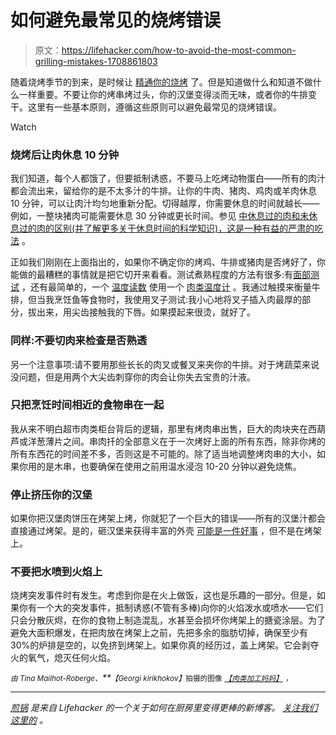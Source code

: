 # 如何避免最常见的烧烤错误

> 原文：<https://lifehacker.com/how-to-avoid-the-most-common-grilling-mistakes-1708861803>

随着烧烤季节的到来，是时候让 [精通你的烧烤](https://lifehacker.com/know-how-to-cook-anything-on-the-grill-with-this-infogr-1599262922) 了。但是知道做什么和知道不做什么一样重要。不要让你的烤串烤过头，你的汉堡变得淡而无味，或者你的牛排变干。这里有一些基本原则，遵循这些原则可以避免最常见的烧烤错误。

Watch

### **烧烤后让肉休息 10 分钟**

我们知道，每个人都饿了，但要抵制诱惑，不要马上吃烤动物蛋白——所有的肉汁都会流出来，留给你的是不太多汁的牛排。让你的牛肉、猪肉、鸡肉或羊肉休息 10 分钟，可以让肉汁均匀地重新分配。切得越厚，你需要休息的时间就越长——例如，一整块猪肉可能需要休息 30 分钟或更长时间。参见 [中休息过的肉和未休息过的肉的区别(并了解更多关于休息时间的科学知识)，这是一种有益的严肃的吃法](http://www.seriouseats.com/2009/12/how-to-have-juicy-meats-steaks-the-food-lab-the-importance-of-resting-grilling.html) 。

正如我们刚刚在上面指出的，如果你不确定你的烤鸡、牛排或猪肉是否烤好了，你能做的最糟糕的事情就是把它切开来看看。测试煮熟程度的方法有很多:有[面部测试](http://lifehacker.com/check-how-done-your-steaks-are-with-the-face-test-5874801) ，还有最简单的，一个 [温度读数](http://www.foodnetwork.com/recipes/articles/meat-and-poultry-temperature-guide.html) 使用一个 [肉类温度计](http://lifehacker.com/the-thermapen-is-the-last-cooking-thermometer-youll-ev-1470085413) 。我通过触摸来衡量牛排，但当我烹饪鱼等食物时，我使用叉子测试:我小心地将叉子插入肉最厚的部分，拔出来，用尖齿接触我的下唇。如果摸起来很烫，就好了。

### **同样:不要切肉来检查是否熟透**

另一个注意事项:请不要用那些长长的肉叉或餐叉来夹你的牛排。对于烤蔬菜来说没问题，但是用两个大尖齿刺穿你的肉会让你失去宝贵的汁液。

### **只把烹饪时间相近的食物串在一起**

我从来不明白超市肉类柜台背后的逻辑，那里有烤肉串出售，巨大的肉块夹在西葫芦或洋葱薄片之间。串肉扦的全部意义在于一次烤好上面的所有东西，除非你烤的所有东西花的时间差不多，否则这是不可能的。除了适当地调整烤肉串的大小，如果你用的是木串，也要确保在使用之前用温水浸泡 10-20 分钟以避免烧焦。

### **停止挤压你的汉堡**

如果你把汉堡肉饼压在烤架上烤，你就犯了一个巨大的错误——所有的汉堡汁都会直接通过烤架。是的，砸汉堡来获得丰富的外壳 [可能是一件好事](https://lifehacker.com/smash-your-burgers-the-correct-way-5944205) ，但不是在烤架上。

### 不要把水喷到火焰上

烧烤突发事件时有发生。考虑到你是在火上做饭，这也是乐趣的一部分。但是，如果你有一个大的突发事件，抵制诱惑(不管有多棒)向你的火焰泼水或喷水——它们只会分散灰烬，在你的食物上制造混乱，水甚至会损坏你烤架上的搪瓷涂层。为了避免大面积爆发，在把肉放在烤架上之前，先把多余的脂肪切掉，确保至少有 30%的炉排是空的，以免挤到烤架上。如果你真的经历过，盖上烤架。它会剥夺火的氧气，熄灭任何火焰。

*<small>由 Tina Mailhot-Roberge、</small>**<small>【Georgi kirikhokov】</small>*<small>拍摄的图像</small> [*<small>【肉类加工妈妈】</small>*](https://www.flickr.com/photos/mealmakeovermoms/3781193659/) *<small>，</small>*

* * *

[*煎锅*](http://skillet.lifehacker.com) *是来自 Lifehacker 的一个关于如何在厨房里变得更棒的新博客。* [*关注我们这里的*](http://www.twitter.com/skilletLH) *。*